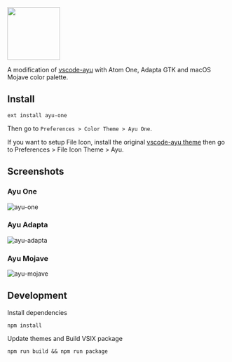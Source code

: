 <img src="https://raw.githubusercontent.com/libcy/ayu-adaptive/master/assets/logo.png" width="120">

A modification of [vscode-ayu](https://marketplace.visualstudio.com/items?itemName=teabyii.ayu) with Atom One, Adapta GTK and macOS Mojave color palette.

## Install

```shell
ext install ayu-one
```

Then go to `Preferences > Color Theme > Ayu One`.

If you want to setup File Icon, install the original [vscode-ayu theme](https://marketplace.visualstudio.com/items?itemName=teabyii.ayu) then go to Preferences > File Icon Theme > Ayu.

## Screenshots

### Ayu One
![ayu-one](https://github.com/libcy/ayu-adaptive/raw/master/assets/one.png)

### Ayu Adapta
![ayu-adapta](https://github.com/libcy/ayu-adaptive/raw/master/assets/adapta.png)

### Ayu Mojave
![ayu-mojave](https://github.com/libcy/ayu-adaptive/raw/master/assets/mojave.png)

## Development

Install dependencies
```shell
npm install
```

Update themes and Build VSIX package
```shell
npm run build && npm run package
```
